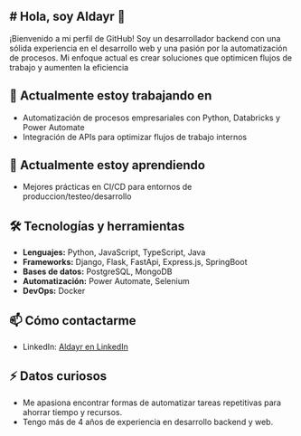 ## # Hola, soy Aldayr 👋

¡Bienvenido a mi perfil de GitHub! Soy un desarrollador backend con una sólida experiencia en el desarrollo web y una pasión por la automatización de procesos. Mi enfoque actual es crear soluciones que optimicen flujos de trabajo y aumenten la eficiencia

## 🔭 Actualmente estoy trabajando en
- Automatización de procesos empresariales con Python, Databricks y Power Automate
- Integración de APIs para optimizar flujos de trabajo internos

## 🌱 Actualmente estoy aprendiendo
- Mejores prácticas en CI/CD para entornos de produccion/testeo/desarrollo

## 🛠️ Tecnologías y herramientas
- **Lenguajes:** Python, JavaScript, TypeScript, Java
- **Frameworks:** Django, Flask, FastApi, Express.js, SpringBoot
- **Bases de datos:** PostgreSQL, MongoDB
- **Automatización:** Power Automate, Selenium
- **DevOps:** Docker

## 📫 Cómo contactarme
- LinkedIn: [Aldayr en LinkedIn](https://www.linkedin.com/in/angel-aldayr/)

## ⚡ Datos curiosos
- Me apasiona encontrar formas de automatizar tareas repetitivas para ahorrar tiempo y recursos.
- Tengo más de 4 años de experiencia en desarrollo backend y web.
<!--
**Aldayr-RDZ/Aldayr-RDZ** is a ✨ _special_ ✨ repository because its `README.md` (this file) appears on your GitHub profile.

Here are some ideas to get you started:

- 🔭 I’m currently working on ...
- 🌱 I’m currently learning ...
- 👯 I’m looking to collaborate on ...
- 🤔 I’m looking for help with ...
- 💬 Ask me about ...
- 📫 How to reach me: ...
- 😄 Pronouns: ...
- ⚡ Fun fact: ...
-->
